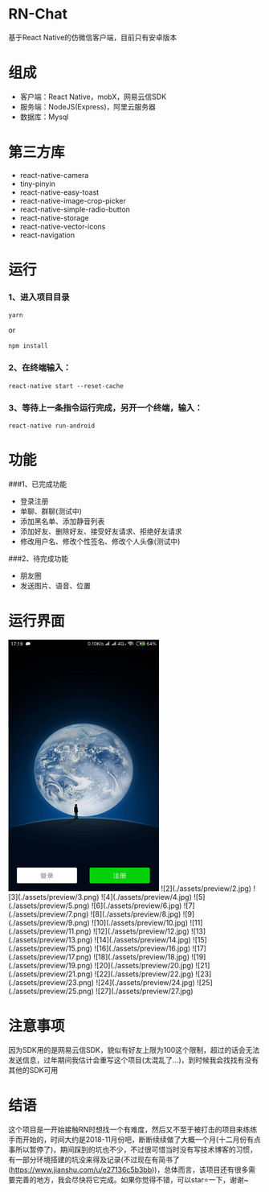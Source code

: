 # RN-Chat
基于React Native的仿微信客户端，目前只有安卓版本

# 组成
- 客户端：React Native，mobX，网易云信SDK
- 服务端：NodeJS(Express)，阿里云服务器
- 数据库：Mysql

# 第三方库
- react-native-camera
- tiny-pinyin
- react-native-easy-toast
- react-native-image-crop-picker
- react-native-simple-radio-button
- react-native-storage
- react-native-vector-icons
- react-navigation

# 运行
### 1、进入项目目录
```
yarn
```
or
```
npm install
```

### 2、在终端输入：
```
react-native start --reset-cache
```

### 3、等待上一条指令运行完成，另开一个终端，输入：
```
react-native run-android
```

# 功能
###1、已完成功能
- 登录注册
- 单聊、群聊(测试中)
- 添加黑名单、添加静音列表
- 添加好友、删除好友、接受好友请求、拒绝好友请求
- 修改用户名、修改个性签名、修改个人头像(测试中)

###2、待完成功能
- 朋友圈
- 发送图片、语音、位置


# 运行界面
<img src="./assets/preview/1.jpg" height="500" width="300">
![2](./assets/preview/2.jpg)
![3](./assets/preview/3.png)
![4](./assets/preview/4.jpg)
![5](./assets/preview/5.png)
![6](./assets/preview/6.jpg)
![7](./assets/preview/7.png)
![8](./assets/preview/8.jpg)
![9](./assets/preview/9.png)
![10](./assets/preview/10.jpg)
![11](./assets/preview/11.png)
![12](./assets/preview/12.jpg)
![13](./assets/preview/13.png)
![14](./assets/preview/14.jpg)
![15](./assets/preview/15.png)
![16](./assets/preview/16.jpg)
![17](./assets/preview/17.png)
![18](./assets/preview/18.jpg)
![19](./assets/preview/19.png)
![20](./assets/preview/20.jpg)
![21](./assets/preview/21.png)
![22](./assets/preview/22.jpg)
![23](./assets/preview/23.png)
![24](./assets/preview/24.jpg)
![25](./assets/preview/25.png)
![27](./assets/preview/27.jpg)


# 注意事项
因为SDK用的是网易云信SDK，貌似有好友上限为100这个限制，超过的话会无法发送信息，过年期间我估计会重写这个项目(太混乱了...)，到时候我会找找有没有其他的SDK可用

# 结语
这个项目是一开始接触RN时想找一个有难度，然后又不至于被打击的项目来练练手而开始的，时间大约是2018-11月份吧，断断续续做了大概一个月(十二月份有点事所以暂停了)，期间踩到的坑也不少，不过很可惜当时没有写技术博客的习惯，有一部分环境搭建的坑没来得及记录(不过现在有简书了(https://www.jianshu.com/u/e27136c5b3bb))，总体而言，该项目还有很多需要完善的地方，我会尽快将它完成。如果你觉得不错，可以star⭐一下，谢谢~





